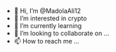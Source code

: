 - 👋 Hi, I’m @MadolaAli12
- 👀 I’m interested in crypto
- 🌱 I’m currently learning
- 💞️ I’m looking to collaborate on ...
- 📫 How to reach me ...

<!---
MadolaAli12/MadolaAli12 is a ✨ special ✨ repository because its `README.md` (this file) appears on your GitHub profile.
You can click the Preview link to take a look at your changes.
--->
